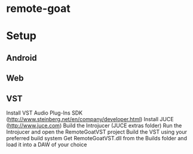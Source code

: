 remote-goat
===========

# Setup

## Android

## Web

## VST

Install VST Audio Plug-Ins SDK (http://www.steinberg.net/en/company/developer.html)
Install JUCE (http://www.juce.com)
Build the Introjucer (JUCE extras folder)
Run the Introjucer and open the RemoteGoatVST project
Build the VST using your preferred build system
Get RemoteGoatVST.dll from the Builds folder and load it into a DAW of your choice
